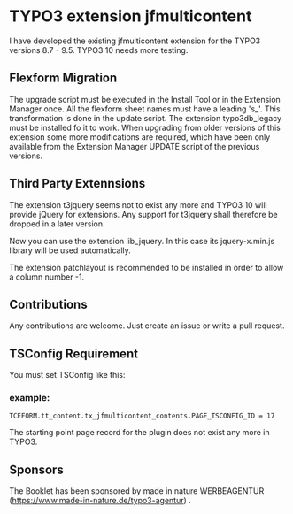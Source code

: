 # TYPO3 extension jfmulticontent

I have developed the existing jfmulticontent extension for the TYPO3 versions 8.7 - 9.5. TYPO3 10 needs more testing.

## Flexform Migration

The upgrade script must be executed in the Install Tool or in the Extension Manager once. All the flexform sheet names must have a leading 's_'. This transformation is done in the update script. The extension typo3db_legacy must be installed fo it to work. When upgrading from older versions of this extension some more modifications are required, which have been only available from the Extension Manager UPDATE script of the previous versions.

## Third Party Extennsions

The extension t3jquery seems not to exist any more and TYPO3 10 will provide jQuery for extensions. Any support for t3jquery shall therefore be dropped in a later version.

Now you can use the extension lib_jquery. In this case its jquery-x.min.js library will be used automatically.

The extension patchlayout is recommended to be installed in order to allow a column number -1.

## Contributions

Any contributions are welcome. Just create an issue or write a pull request.


## TSConfig Requirement

You must set TSConfig like this:
### example:
```
TCEFORM.tt_content.tx_jfmulticontent_contents.PAGE_TSCONFIG_ID = 17

```

The starting point page record for the plugin does not exist any more in TYPO3.

## Sponsors

The Booklet has been sponsored by made in nature WERBEAGENTUR (https://www.made-in-nature.de/typo3-agentur) .


